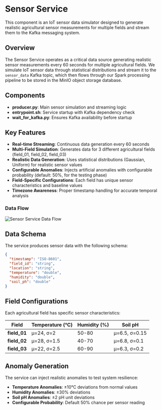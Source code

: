 # Sensor Service

This component is an IoT sensor data simulator designed to generate realistic agricultural sensor measurements for multiple fields and stream them to the Kafka messaging system.

## Overview

The Sensor Service operates as a critical data source generating realistic sensor measurements every 60 seconds for multiple agricultural fields. We simulate IoT sensor data through statistical distributions and stream it to the `sensor_data` Kafka topic, which then flows through our Spark processing pipeline to be stored in the MinIO object storage database.

## Components

- **producer.py**: Main sensor simulation and streaming logic
- **entrypoint.sh**: Service startup with Kafka dependency check
- **wait_for_kafka.py**: Ensures Kafka availability before startup

## Key Features

- **Real-time Streaming**: Continuous data generation every 60 seconds
- **Multi-Field Simulation**: Generates data for 3 different agricultural fields (field_01, field_02, field_03)
- **Realistic Data Generation**: Uses statistical distributions (Gaussian, Uniform) for realistic sensor values
- **Configurable Anomalies**: Injects artificial anomalies with configurable probability (default: 50%, for the testing phase)
- **Field-Specific Configurations**: Each field has unique sensor characteristics and baseline values
- **Timezone Awareness**: Proper timestamp handling for accurate temporal analysis

### Data Flow

![Sensor Service Data Flow](Images/sensor_data_flow.png)

## Data Schema

The service produces sensor data with the following schema:

```json
{
  "timestamp": "ISO-8601",
  "field_id": "string",
  "location": "string",
  "temperature": "double",
  "humidity": "double",
  "soil_ph": "double"
}
```

## Field Configurations

Each agricultural field has specific sensor characteristics:

| Field | Temperature (°C) | Humidity (%) | Soil pH |
|-------|------------------|--------------|---------|
| **field_01** | μ=24, σ=2 | 50-80 | μ=6.5, σ=0.15 |
| **field_02** | μ=28, σ=1.5 | 40-70 | μ=6.8, σ=0.1 |
| **field_03** | μ=22, σ=2.5 | 60-90 | μ=6.3, σ=0.2 |

## Anomaly Generation

The service can inject realistic anomalies to test system resilience:

- **Temperature Anomalies**: ±10°C deviations from normal values
- **Humidity Anomalies**: ±30% deviations 
- **Soil pH Anomalies**: ±2 pH unit deviations
- **Configurable Probability**: Default 50% chance per sensor reading




